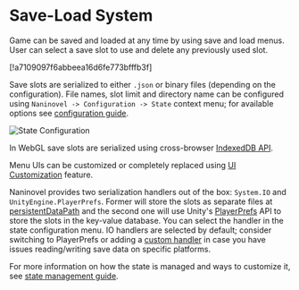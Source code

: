 # Save-Load System

Game can be saved and loaded at any time by using save and load menus. User can select a save slot to use and delete any previously used slot.

[!a7109097f6abbeea16d6fe773bfffb3f]

Save slots are serialized to either `.json` or binary files (depending on the configuration). File names, slot limit and directory name can be configured using `Naninovel -> Configuration -> State` context menu; for available options see [configuration guide](/ru/guide/configuration.md#state).

![State Configuration](https://i.gyazo.com/f9a2462d19eb228224f1dcd5302d6b1c.png)

In WebGL save slots are serialized using cross-browser [IndexedDB API](https://en.wikipedia.org/wiki/Indexed_Database_API).

Menu UIs can be customized or completely replaced using [UI Customization](/ru/guide/user-interface.md#ui-customization) feature.

Naninovel provides two serialization handlers out of the box: `System.IO` and `UnityEngine.PlayerPrefs`. Former will store the slots as separate files at [persistentDataPath](https://docs.unity3d.com/ScriptReference/Application-persistentDataPath.html) and the second one will use Unity's [PlayerPrefs](https://docs.unity3d.com/ScriptReference/PlayerPrefs.html) API to store the slots in the key-value database. You can select the handler in the state configuration menu. IO handlers are selected by default; consider switching to PlayerPrefs or adding a [custom handler](/ru/guide/state-management.md#custom-serialization-handlers) in case you have issues reading/writing save data on specific platforms.

For more information on how the state is managed and ways to customize it, see [state management guide](/ru/guide/state-management.md).
